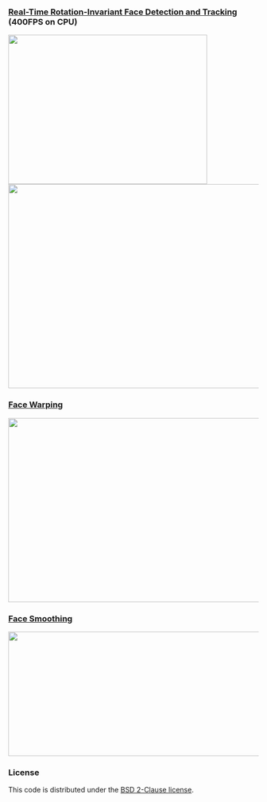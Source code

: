 ### [Real-Time Rotation-Invariant Face Detection and Tracking](PCN/) (400FPS on CPU)


<img src='PCN/result/tracking.gif' width=400 height=300>

<img src='PCN/result/demo.png' width=800 height=410>

### [Face Warping](Warping/)

<img src='Warping/result/warping.png' width=800 height=370>

### [Face Smoothing](SmoothSkin/)

<img src='SmoothSkin/result/smooth.png' width=800 height=250>

### License

This code is distributed under the [BSD 2-Clause license](LICENSE).

